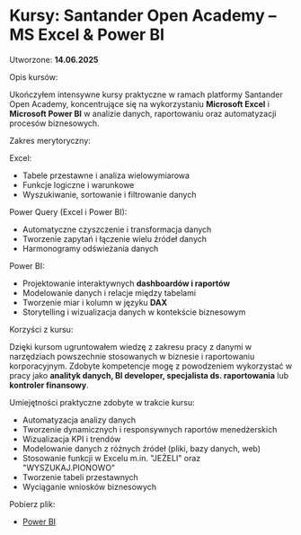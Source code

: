 # Kursy: Santander Open Academy – MS Excel & Power BI

Utworzone: **14.06.2025**


Opis kursów:

Ukończyłem intensywne kursy praktyczne w ramach platformy Santander Open Academy, koncentrujące się na wykorzystaniu **Microsoft Excel** i **Microsoft Power BI** w analizie danych, raportowaniu oraz automatyzacji procesów biznesowych.


Zakres merytoryczny:

Excel:

* Tabele przestawne i analiza wielowymiarowa
* Funkcje logiczne i warunkowe 
* Wyszukiwanie, sortowanie i filtrowanie danych

Power Query (Excel i Power BI):

* Automatyczne czyszczenie i transformacja danych
* Tworzenie zapytań i łączenie wielu źródeł danych
* Harmonogramy odświeżania danych

Power BI:

* Projektowanie interaktywnych **dashboardów i raportów**
* Modelowanie danych i relacje między tabelami
* Tworzenie miar i kolumn w języku **DAX**
* Storytelling i wizualizacja danych w kontekście biznesowym

Korzyści z kursu:

Dzięki kursom ugruntowałem wiedzę z zakresu pracy z danymi w narzędziach powszechnie stosowanych w biznesie i raportowaniu korporacyjnym. Zdobyte kompetencje mogę z powodzeniem wykorzystać w pracy jako **analityk danych, BI developer, specjalista ds. raportowania** lub **kontroler finansowy**.


Umiejętności praktyczne zdobyte w trakcie kursu:

* Automatyzacja analizy danych
* Tworzenie dynamicznych i responsywnych raportów menedżerskich
* Wizualizacja KPI i trendów
* Modelowanie danych z różnych źródeł (pliki, bazy danych, web)
* Stosowanie funkcji w Excelu m.in. "JEŻELI" oraz "WYSZUKAJ.PIONOWO"
* Tworzenie tabeli przestawnych
* Wyciąganie wniosków biznesowych



Pobierz plik:
- [Power BI](doc/PowerBI.png)
